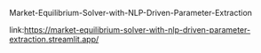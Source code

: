 Market-Equilibrium-Solver-with-NLP-Driven-Parameter-Extraction

link:https://market-equilibrium-solver-with-nlp-driven-parameter-extraction.streamlit.app/

